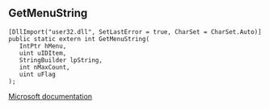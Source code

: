 ## GetMenuString

```
[DllImport("user32.dll", SetLastError = true, CharSet = CharSet.Auto)]
public static extern int GetMenuString(
   IntPtr hMenu,
   uint uIDItem,
   StringBuilder lpString,
   int nMaxCount,
   uint uFlag
);
```

[Microsoft documentation](https://docs.microsoft.com/en-us/windows/win32/api/winuser/nf-winuser-getmenustring)
